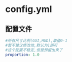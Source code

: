 # config.yml

## 配置文件
```yaml
#所有尺寸比例(GUI,HUD),取值0-1
#暂不建议修改他,默认为1即可
#这个配置不稳定,但是预留出来了
proportion: 1.0
```